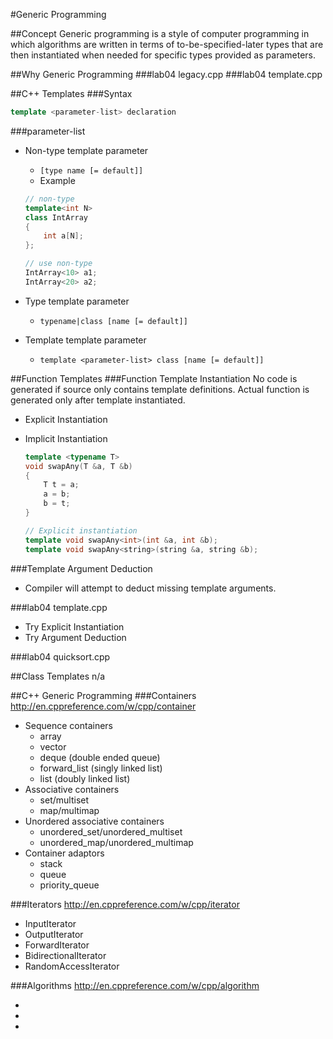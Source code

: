 #Generic Programming

##Concept
Generic programming is a style of computer programming in which algorithms are written in terms of to-be-specified-later types that are then instantiated when needed for specific types provided as parameters.

##Why Generic Programming
###lab04 legacy.cpp
###lab04 template.cpp

##C++ Templates
###Syntax

```c++
template <parameter-list> declaration
```

###parameter-list
 - Non-type template parameter
    - `[type name [= default]]`
    - Example

    ```c++
    // non-type
    template<int N>
    class IntArray
    {
        int a[N];
    };

    // use non-type
    IntArray<10> a1;
    IntArray<20> a2;
    ```

 - Type template parameter
    - `typename|class [name [= default]]`
 - Template template parameter
    - `template <parameter-list> class [name [= default]]`

##Function Templates
###Function Template Instantiation
No code is generated if source only contains template definitions. Actual function is generated only after template instantiated.
- Explicit Instantiation
- Implicit Instantiation

    ```c++
    template <typename T>
    void swapAny(T &a, T &b)
    {
        T t = a;
        a = b;
        b = t;
    }

    // Explicit instantiation
    template void swapAny<int>(int &a, int &b);
    template void swapAny<string>(string &a, string &b);
    ```

###Template Argument Deduction
- Compiler will attempt to deduct missing template arguments.

###lab04 template.cpp
- Try Explicit Instantiation
- Try Argument Deduction

###lab04 quicksort.cpp

##Class Templates
n/a

##C++ Generic Programming
###Containers
http://en.cppreference.com/w/cpp/container
- Sequence containers
  - array
  - vector
  - deque (double ended queue)
  - forward_list (singly linked list)
  - list (doubly linked list)
- Associative containers
  - set/multiset
  - map/multimap
- Unordered associative containers
  - unordered_set/unordered_multiset
  - unordered_map/unordered_multimap
- Container adaptors
  - stack
  - queue
  - priority_queue

###Iterators
http://en.cppreference.com/w/cpp/iterator
 - InputIterator
 - OutputIterator
 - ForwardIterator
 - BidirectionalIterator
 - RandomAccessIterator

###Algorithms
http://en.cppreference.com/w/cpp/algorithm
 - <algorithm>
 - <numeric>
 - <cstdlib>
